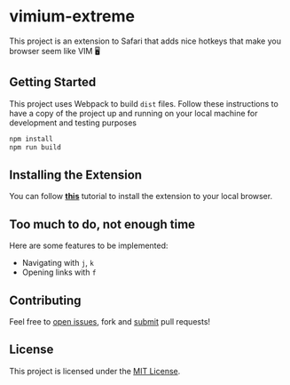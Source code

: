 # vimium-extreme

This project is an extension to Safari that adds nice hotkeys that make you browser seem like VIM 🖥

## Getting Started

This project uses Webpack to build `dist` files. Follow these instructions to have a copy of the project up and running on your local machine for development and testing purposes


``` bash
npm install
npm run build
```

## Installing the Extension

You can follow **[this](https://code.tutsplus.com/tutorials/how-to-create-a-safari-extension-from-scratch--net-15050)** tutorial to install the extension to your local browser.

## Too much to do, not enough time

Here are some features to be implemented:

- Navigating with `j`, `k`
- Opening links with `f`

## Contributing

Feel free to [open issues](https://github.com/adrianovalente/vimium-extreme/issues), fork and [submit](https://github.com/adrianovalente/vimium-extreme/pulls) pull requests!

## License

This project is licensed under the [MIT License](LICENSE.md).
